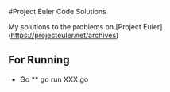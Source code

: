 #Project Euler Code Solutions

My solutions to the problems on [Project Euler] (https://projecteuler.net/archives)


## For Running 

* Go
** go run XXX.go

